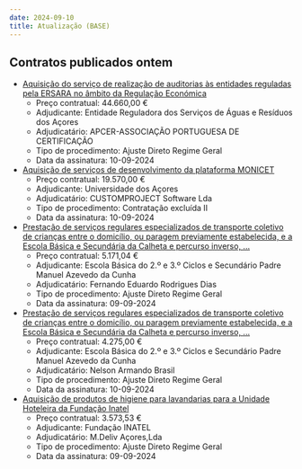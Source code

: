 ```yaml
---
date: 2024-09-10
title: Atualização (BASE)
---
```

## Contratos publicados ontem

* [Aquisição do serviço de realização de auditorias às entidades reguladas pela ERSARA no âmbito da Regulação Económica](https://www.base.gov.pt/Base4/pt/detalhe/?type=contratos&id=10912753)
  * Preço contratual: 44.660,00 €
  * Adjudicante: Entidade Reguladora dos Serviços de Águas e Resíduos dos Açores
  * Adjudicatário: APCER-ASSOCIAÇÃO PORTUGUESA DE CERTIFICAÇÃO
  * Tipo de procedimento: Ajuste Direto Regime Geral
  * Data da assinatura: 10-09-2024
* [Aquisição de serviços de desenvolvimento da plataforma MONICET](https://www.base.gov.pt/Base4/pt/detalhe/?type=contratos&id=10912931)
  * Preço contratual: 19.570,00 €
  * Adjudicante: Universidade dos Açores
  * Adjudicatário: CUSTOMPROJECT Software Lda
  * Tipo de procedimento: Contratação excluída II
  * Data da assinatura: 10-09-2024
* [Prestação de serviços regulares especializados de transporte coletivo de crianças entre o domicílio, ou paragem previamente estabelecida, e a Escola Básica e Secundária da Calheta e percurso inverso, ...](https://www.base.gov.pt/Base4/pt/detalhe/?type=contratos&id=10912909)
  * Preço contratual: 5.171,04 €
  * Adjudicante: Escola Básica do 2.º e 3.º Ciclos e Secundário Padre Manuel Azevedo da Cunha
  * Adjudicatário: Fernando Eduardo Rodrigues Dias
  * Tipo de procedimento: Ajuste Direto Regime Geral
  * Data da assinatura: 09-09-2024
* [Prestação de serviços regulares especializados de transporte coletivo de crianças entre o domicílio, ou paragem previamente estabelecida, e a Escola Básica e Secundária da Calheta e percurso inverso, ...](https://www.base.gov.pt/Base4/pt/detalhe/?type=contratos&id=10912821)
  * Preço contratual: 4.275,00 €
  * Adjudicante: Escola Básica do 2.º e 3.º Ciclos e Secundário Padre Manuel Azevedo da Cunha
  * Adjudicatário: Nelson Armando Brasil
  * Tipo de procedimento: Ajuste Direto Regime Geral
  * Data da assinatura: 10-09-2024
* [Aquisição de produtos de higiene para lavandarias para a Unidade Hoteleira da Fundação Inatel](https://www.base.gov.pt/Base4/pt/detalhe/?type=contratos&id=10912901)
  * Preço contratual: 3.573,53 €
  * Adjudicante: Fundação INATEL
  * Adjudicatário: M.Deliv Açores,Lda
  * Tipo de procedimento: Ajuste Direto Regime Geral
  * Data da assinatura: 09-09-2024

